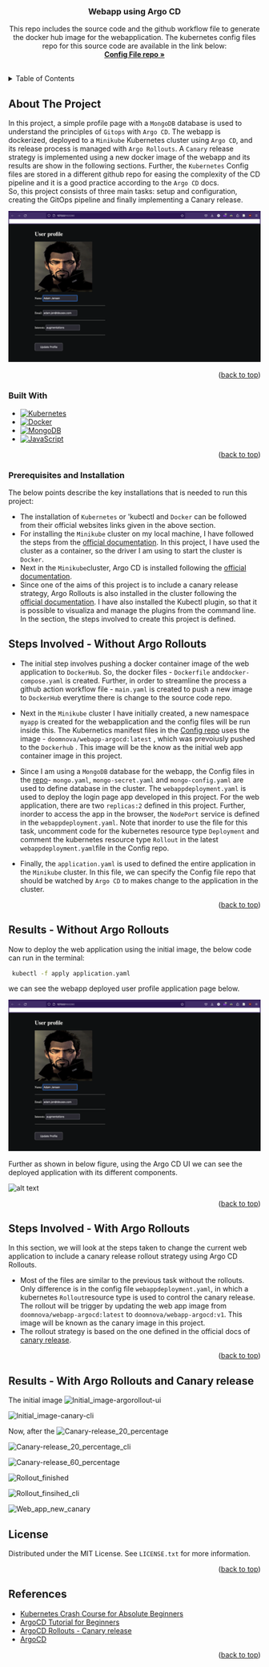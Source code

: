 <!-- Improved compatibility of back to top link: See: https://github.com/othneildrew/Best-README-Template/pull/73 -->
<a name="readme-top"></a>
<!--
*** Thanks for checking out the Best-README-Template. If you have a suggestion
*** that would make this better, please fork the repo and create a pull request
*** or simply open an issue with the tag "enhancement".
*** Don't forget to give the project a star!
*** Thanks again! Now go create something AMAZING! :D
-->



<!-- PROJECT SHIELDS -->
<!--
*** I'm using markdown "reference style" links for readability.
*** Reference links are enclosed in brackets [ ] instead of parentheses ( ).
*** See the bottom of this document for the declaration of the reference variables
*** for contributors-url, forks-url, etc. This is an optional, concise syntax you may use.
*** https://www.markdownguide.org/basic-syntax/#reference-style-links
-->
<!--[![Contributors][contributors-shield]][contributors-url]
[![Forks][forks-shield]][forks-url]
[![Stargazers][stars-shield]][stars-url]
[![Issues][issues-shield]][issues-url]
[![MIT License][license-shield]][license-url]
[![LinkedIn][linkedin-shield]][linkedin-url]-->



<!-- PROJECT LOGO -->
<br />
<div align="center">
  

<h3 align="center">Webapp using Argo CD</h3>

  <p align="center">
    This repo includes the source code and the github workflow file to generate the docker hub image for the webapplication. The kubernetes config files repo for this source code are available in the link below:
    <br />
    <a href="https://github.com/DOOMNOVA/A_P_config_argocd.git"><strong>Config File repo »</strong></a>
    <br />
    <br />
   
  </p>
</div>



<!-- TABLE OF CONTENTS -->
<details>
  <summary>Table of Contents</summary>
  <ol>
    <li>
      <a href="#about-the-project">About The Project</a>
      <ul>
        <li><a href="#built-with">Built With</a></li>
      </ul>
    </li>
    <li>
      <a href="#prerequisites and installation">Prerequisites and Installation</a>
    </li>
    <li><a href="#Steps Involved - Without Argo Rollouts">Steps Involved - Without Argo Rollouts </a></
    <li><a href="#Results - Without Argo Rollouts">Results - Without Argo Rollouts</a></li>
     <li><a href="#Steps Involved - With Argo Rollouts">Steps Involved - With Argo Rollouts </a></
    <li><a href="#Results - Without Argo Rollouts">Results - Without Argo Rollouts</a></li>
    <li><a href="#license">License</a></li>
    <li><a href="References">References</a></li>
  </ol>
</details>



<!-- ABOUT THE PROJECT -->
## About The Project

In this project, a simple profile page with a `MongoDB` database is used to understand the principles of `Gitops` with `Argo CD`. The webapp is dockerized, deployed  to a `Minikube` Kubernetes cluster using `Argo CD`, and its release process is managed with `Argo Rollouts`. A `Canary` release strategy is implemented using a new docker image of the webapp and its results are show in the following sections. Further, the `Kubernetes` Config files are stored in a different github repo for easing the complexity of the CD pipeline and it is a good practice according to the `Argo CD` docs.  
 So, this project consists of three main tasks: setup and configuration, creating the GitOps pipeline and finally implementing a Canary release.

![![User-proflie-page]](results/webapp_latest.png)




<p align="right">(<a href="#readme-top">back to top</a>)</p>



### Built With

* [![Kubernetes][Kubernetes.io]][Kubernetes-url]
* [![Docker][Docker.com]][Docker-url]
* [![MongoDB][MongoDB.com]][MongoDB-url]
* [![JavaScript][JavaScript.com]][JavaScript-url]

<p align="right">(<a href="#readme-top">back to top</a>)</p>



<!-- GETTING STARTED -->
### Prerequisites and Installation

 The below points describe the key installations that is needed to run this project:
* The installation of `Kubernetes` or 'kubectl and `Docker` can be followed from their official websites links given in the above section. 
* For installing the `Minikube` cluster on my local machine, I have followed the steps from the [official documentation](https://minikube.sigs.k8s.io/docs/start/). In this project, I have used the cluster as a container, so the driver I am using to start the cluster is `Docker`.
* Next in the `Minikube`cluster, Argo CD is installed following the [official documentation](https://argo-cd.readthedocs.io/en/stable/getting_started/). 
* Since one of the aims of this project is to include a canary release strategy, Argo Rollouts is also installed in the cluster following the [official documentation](https://github.com/argoproj/argo-rollouts/blob/master/docs/installation.md#kubectl-plugin-installation). I have also installed the Kubectl plugin, so that it is possible to visualiza and manage the plugins from the command line.
In the section, the steps involved to create this project is defined.
<!-- * npm
  ```sh
  npm install npm@latest -g
  ```

### Installation

1. Get a free API Key at [https://example.com](https://example.com)
2. Clone the repo
   ```sh
   git clone https://github.com/DOOMNOVA/A_p_test.git
   ```
3. Install NPM packages
   ```sh
   npm install
   ```
4. Enter your API in `config.js`
   ```js
   const API_KEY = 'ENTER YOUR API';
   ``` -->
## Steps Involved - Without Argo Rollouts
* The initial step involves pushing a docker container image of the web application to `DockerHub`. So, the docker files - `Dockerfile` and`docker-compose.yaml` is created. Further, in order to streamline the process a github action workflow file - `main.yaml` is created to push a new image to `DockerHub` everytime there is change to the source code repo.

* Next in the `Minikube` cluster I have initially created, a new namespace `myapp` is created for the webapplication and the config files will be run inside this. The Kubernetics manifest files in the  [Config repo](https://github.com/DOOMNOVA/A_P_config_argocd.git) uses the image - `doomnova/webapp-argocd:latest` , which was  prevoiusly pushed to the `Dockerhub` . This image will be the know as the initial  web app container image in this project.
* Since I am using a `MongoDB` database for the webapp, the Config files in the [repo](https://github.com/DOOMNOVA/A_P_config_argocd.git)- `mongo.yaml`, `mongo-secret.yaml` and `mongo-config.yaml` are used to define database in the cluster.  The `webappdeployment.yaml` is used to deploy the login page app developed in this project. For the  web application, there are two `replicas:2` defined in this project. Further, inorder to access the app in the browser, the `NodePort` service is defined in the  `webappdeployment.yaml`. Note that inorder to use the file for this task, uncomment  code for the kubernetes resource type `Deployment` and comment the kubernetes resource type `Rollout` in the latest `webappdeployment.yaml`file in the Config repo.
* Finally, the `application.yaml` is used to defined the entire application in the `Minikube` cluster. In this file, we can specify the Config file repo that should be watched  by `Argo CD` to makes change to the application in the cluster. 

<p align="right">(<a href="#readme-top">back to top</a>)</p>


<!-- USAGE EXAMPLES -->
## Results - Without Argo Rollouts
Now to deploy the web application using the initial image, the below code can run in the terminal:
 ```sh
  kubectl -f apply application.yaml
  ```
we can see the webapp deployed user profile application page below.

![alt text](results/webapp_latest.png)

Further as shown in below figure, using the Argo CD UI we can see the deployed application with its different components.

![alt text](results/inital_app_latest.png)


<p align="right">(<a href="#readme-top">back to top</a>)</p>





## Steps Involved - With Argo Rollouts
In this section, we will look at the steps taken to change the current web application to include a canary release rollout strategy using Argo CD Rollouts.

* Most of the files are similar to the previous task without the rollouts. Only difference is in the config file `webappdeployment.yaml`, in which a kubernetes `Rollout`resource type is used to control the canary release. The rollout will be trigger by updating the web app image from `doomnova/webapp-argocd:latest` to `doomnova/webapp-argocd:v1`. This image will be known as the canary image in this project.
* The rollout strategy is based on the one defined in the official docs of [canary release](https://argo-rollouts.readthedocs.io/en/stable/getting-started/).




<p align="right">(<a href="#readme-top">back to top</a>)</p>

## Results - With Argo Rollouts and Canary release

The initial image
![Initial_image-argorollout-ui](results/initial_canary_ui.png)

![Initial_image-canary-cli](results/initial_canary_cli.png)



Now, after the 
![Canary-release_20_percentage](results/20_percent_pause_canary.png)

![Canary-release_20_percentage_cli](results/20_percent-canary_cli.png)


![Canary-release_60_percentage](results/60_percent_weight_canary.png)



![Rollout_finished](results/argo-rollouts-ui-finished_canary.png)


![Rollout_finsihed_cli](results/argo_rollouts_cli_v1_finished.png)


![Web_app_new_canary](results/webapp_v1.png)

<!-- LICENSE -->
## License

Distributed under the MIT License. See `LICENSE.txt` for more information.

<p align="right">(<a href="#readme-top">back to top</a>)</p>




<!-- ACKNOWLEDGMENTS -->
## References

* [Kubernetes Crash Course for Absolute Beginners ](https://www.youtube.com/watch?v=s_o8dwzRlu4)
* [ArgoCD Tutorial for Beginners](https://www.youtube.com/watch?v=MeU5_k9ssrs&t=1486s)
* [ArgoCD Rollouts - Canary release](https://argo-rollouts.readthedocs.io/en/stable/getting-started/)
* [ArgoCD](https://argo-cd.readthedocs.io/en/stable/)

<p align="right">(<a href="#readme-top">back to top</a>)</p>



<!-- MARKDOWN LINKS & IMAGES -->
<!-- https://www.markdownguide.org/basic-syntax/#reference-style-links -->

[license-shield]: https://img.shields.io/github/license/DOOMNOVA/A_p_test.svg?style=for-the-badge
[license-url]: https://github.com/DOOMNOVA/A_p_test/blob/master/LICENSE.txt


[Kubernetes.io]: https://img.shields.io/badge/kubernetes-%23326ce5.svg?style=for-the-badge&logo=kubernetes&logoColor=white
[Kubernetes-url]: https://kubernetes.io/
[Docker.com]: https://img.shields.io/badge/docker-%230db7ed.svg?style=for-the-badge&logo=docker&logoColor=white
[Docker-url]: https://www.docker.com/
[MongoDB.com]: https://img.shields.io/badge/MongoDB-%234ea94b.svg?style=for-the-badge&logo=mongodb&logoColor=white
[MongoDB-url]: https://www.mongodb.com/
[JavaScript.com]:https://img.shields.io/badge/javascript-%23323330.svg?style=for-the-badge&logo=javascript&logoColor=%23F7DF1E
[JavaScript-url]: https://www.javascript.com/
